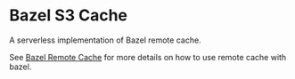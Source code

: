 # Bazel S3 Cache

A serverless implementation of Bazel remote cache.

See [Bazel Remote Cache](https://docs.bazel.build/versions/master/remote-caching.html) for more details on how to use remote cache with bazel.